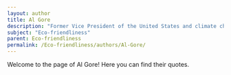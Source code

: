 ```yaml
---
layout: author
title: Al Gore
description: "Former Vice President of the United States and climate change activist, known for his documentary 'An Inconvenient Truth,' which raised global awareness about climate change and environmental issues."
subject: "Eco-friendliness"
parent: Eco-friendliness
permalink: /Eco-friendliness/authors/Al-Gore/
---
```


Welcome to the page of Al Gore! Here you can find their quotes.
